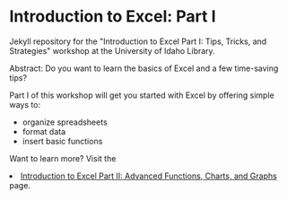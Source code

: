 # Introduction to Excel: Part I

Jekyll repository for the "Introduction to Excel Part I: Tips, Tricks, and Strategies" workshop at the University of Idaho Library.

<link to repository>

Abstract:
Do you want to learn the basics of Excel and a few time-saving tips? 

Part I of this workshop will get you started with Excel by offering simple ways to:
- organize spreadsheets
- format data
- insert basic functions

Want to learn more? Visit the <li><a href="https://jylisadoney.github.io/intro-excel-2/" target="_blank">Introduction to Excel Part II: Advanced Functions, Charts, and Graphs</a></li> page.
